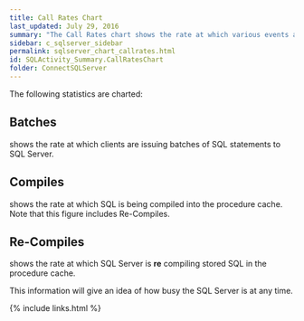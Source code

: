 ```yaml
---
title: Call Rates Chart
last_updated: July 29, 2016
summary: "The Call Rates chart shows the rate at which various events are occurring in SQL Server."
sidebar: c_sqlserver_sidebar
permalink: sqlserver_chart_callrates.html
id: SQLActivity_Summary.CallRatesChart
folder: ConnectSQLServer
---
```



The following statistics are charted:

## Batches

shows the rate at which clients are issuing batches of SQL statements to SQL Server.

## Compiles

shows the rate at which SQL is being compiled into the procedure cache. Note that this figure includes Re-Compiles.

## Re-Compiles

shows the rate at which SQL Server is **re** compiling stored SQL in the procedure cache.


This information will give an idea of how busy the SQL Server is at any time.


{% include links.html %}

